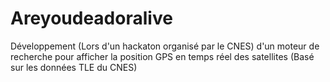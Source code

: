 # Areyoudeadoralive
Développement (Lors d'un hackaton organisé par le CNES) d'un moteur de recherche pour afficher la position GPS en temps réel des satellites (Basé sur les données TLE du CNES)

